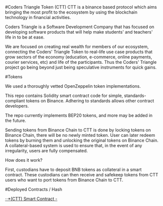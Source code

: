 #Coders Triangle Token (CTT)
CTT is a binance based protocol which aims bringing the most profit to the ecosystem by using the blockchain technology in financial activities.

Coders Triangle is a Software Development Company that has focused on developing software products that will help make students' and teachers' life in to be at ease.

We are focused on creating real wealth for members of our ecosystem, connecting the Coders' Triangle Token to real-life use case products that grow sectors of the economy (education, e-commerce, online payments, courier services, etc) and life of the participants. Thus the Coders' Triangle project go being beyond just being speculative instruments for quick gains.

#Tokens

We used a thoroughly vetted OpenZeppelin token implementations.

This repo contains Solidity smart contract code for simple, standards-compliant tokens on Binance. Adhering to standards allows other contract developers.

The repo currently implements BEP20 tokens, and more may be added in the future.

Sending tokens from Binance Chain to CTT is done by locking tokens on Binance Chain, there will be no newly minted token. User can later redeem tokens by burning them and unlocking the original tokens on Binance Chain. A collateral-based system is used to ensure that, in the event of any irregularity, users are fully compensated.

How does it work?

First, custodians have to deposit BNB tokens as collateral in a smart contract. These custodians can then receive and safekeep tokens from CTT users who want to port tokens from Binance Chain to CTT.

#Deployed Contracts / Hash

[⋅⋅*(CTT) Smart Contract -](https://bscscan.com/address/0x1aabf3c7e7893d46909309b6fd893b291c48a8f4)
